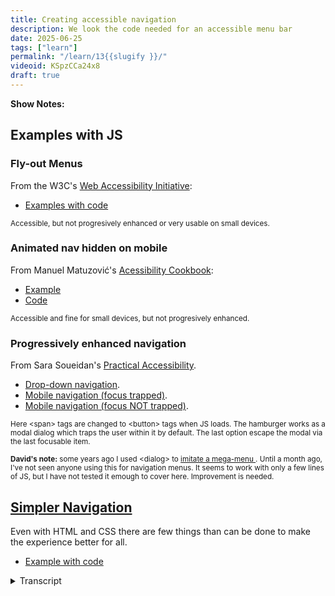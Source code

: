 ```yaml
---
title: Creating accessible navigation
description: We look the code needed for an accessible menu bar 
date: 2025-06-25
tags: ["learn"]
permalink: "/learn/13{{slugify }}/"
videoid: KSpzCCa24x8
draft: true
---
```

 **Show Notes:**


## Examples with JS

### Fly-out Menus

From the W3C's [Web Accessibility Initiative](https://www.w3.org/WAI/):

- [Examples with code ](https://www.w3.org/WAI/tutorials/menus/flyout/#fly-out-functionality)

<small>Accessible, but not progresively enhanced or very usable on small devices.</small>

### Animated nav hidden on mobile 

From Manuel Matuzović's  [Acessibility Cookbook](https://accessibility-cookbook.com/):

- [Example](https://codepen.io/matuzo/pen/mdYXxzm)
- [Code](https://accessibility-cookbook.com/code/chapter7/recipe7_6/1_nav-animated/)

<small>Accessible and fine for small devices, but not progresively enhanced.</small>

### Progressively enhanced navigation 

From Sara Soueidan's [Practical Accessibility](https://practical-accessibility.today/).

- [Drop-down navigation](https://codepen.io/SaraSoueidan/pen/eYPVvBo/7bb41d53655af69e44b6cf4a72102097).
- [Mobile navigation (focus trapped)](https://codepen.io/SaraSoueidan/pen/abYgpMG/2aaf9e249122f4619c924bcfc75f450f).
- [Mobile navigation (focus NOT trapped)]( https://codepen.io/SaraSoueidan/pen/BaGPOdw/29d8bd26d365b0161c6d0ded9c33e5ef).

<small>Here &lt;span&gt; tags are changed to &lt;button&gt; tags when JS loads. The hamburger works as a modal dialog which traps the user within it by default. The last option escape the modal via the last focusable item. </small>

<small> <strong>David's note:</strong> some years ago I used &lt;dialog&gt; to [imitate a mega-menu ](https://affinitycentre.co.uk/). Until a month ago, I've not seen anyone using this for navigation menus. It seems to work with only a few lines of JS, but I have not tested it emough to cover here. Improvement is needed.</small>



## [Simpler Navigation](https://intrinsicframework.here24.co/simple-navigation/)

Even with HTML and CSS there are few things than can be done to make the experience better for all. 

- [Example with code](https://intrinsicframework.here24.co/simple-navigation/)

<details> 
<summary>Transcript</summary>


[00:00:05] **Nathan Wrigley:** Hello there. This video is a follow up to our podcast episode on website navigation. You can find that at no script show slash 21. The numbers two and one here. We're looking at some examples and their code. And the links for these can be found at no script show slash learn, forward slash 13. And again, the numbers one three joined as always by David Waumlsey.

Hello David. 

[00:00:31] **David Waumsley:** Hello. Oh so this one, we're concentrating on the accessibility on the audio. We were talking about everything really to do with navigation and we concluded that being the no script show. We try and avoid hide and show with JavaScript as much as possible. But I thought for this, I should at least show some examples of accessible ones.

And of course these are by other people because I. I can't write JavaScript, okay. I'll just go through a few examples. So the first one, which we mentioned in the audio, was from the web accessibility initiative. They've got some great examples if anyone does need what they call flyout menus with the JavaScript that you can use for these.

And there are, as you say, there's all these different variations, like somewhere you can get to the sub menu via the, little icon on the side. And as you can see on this, it works if you hover to open up the side menu. So it's a link as well as a sort of hover state on the, yeah. Little icon. Yeah. Okay.

So the, they've got that. when you, if you are a tabbing along, then you'll tab to each and then tab to that one, it'll drop it. So screen readers and, people using keyboards will, treat this differently. So this is a really useful resource, but what I will say about this is I probably wouldn't use it because I think I'm quite a fan of the idea of progressive enhancement.

And if you disabled JavaScript or it doesn't load for people, none of these work. So it's accessible. So 

[00:02:02] **Nathan Wrigley:** basically all of those, yeah, they've gone from the world if you don't have JavaScript. yep, 

[00:02:08] **David Waumsley:** exactly. So they're worth checking out as, examples if that's what you need.

But that's the downside as, as far as I 'cause it. Also, the other downside of it is that there isn't an example if you just want a copy and paste of CSS that makes this good for mobile. So it will just squeeze, I won't, squeeze it in, but as you can imagine, when they squeeze in, so space and bear will just get squashed in.

Yeah. So it's just using flexbox. So there isn't really a, an attractive design element to that. A useful resource. The other thing, and he's brilliant, I've mentioned it before on the show, Manuel, Matovich, he just easy for you to say it's not, and I'm sure I said it wrong, but he's wonderful. And the way he presents stuff, he's done some great CSS day talks and stuff.

He's got a book called Accessibility Cookbook, which is really easy to consume. You can just take different bits out of it on this one. but in a way he is, and I'll go to his examples. Now, you can actually steal these examples without getting the book I've been reading through the book, which is brilliant.

But his examples, let me just see if I can find them here, are all available on his, accessibility cookbook.com site where the code is. And he is got a few examples he builds up on it. So there's this one where you've got all the code that you need, including the JavaScript and CSS for an example, which you can find on Code Pen, which I'll show you now.

Now this looks a bit ugly, you would need to do more with it. But basically when you are there, we are, we've got normal menu and when we yep, click on there, we get ju with CSS, we've got an icon, hamburger icon, and then a menu here. And pretty straightforward JavaScript. And of course this is much better.

it's a little bit janky the animation on this. But it works. Again, it's the progressive enhancement on this side. That means that I probably wouldn't use it. I know he is a big fan of progressive enhancement, but again, it's accessible. But if you are worried about JavaScript not loading or loading slowly, then, that's maybe not the option to go with for that.

So that's that one. Now, okay, now we move into Sarah Sewer. Dan's, if I'm saying her name right as well, I dunno, a practical accessibility course. she's brilliant and she is so meticulous over everything. So of course hers have been progressively enhanced and she goes through the whole process of that.

So I can just show you a few examples of her. So we, she starts off where we look at a, there's a. That's her course. she is brilliant. She's a bit of a, party pooper for those people who just love to do everything with CSS 'cause she points out how things might not be accessible if you don't add in JavaScript under certain circumstances.

Okay. So there's this first, it's clickable, not hover. 'cause she's not a fan of that. And it's a fairly, I'm not gonna go into the details here, but the, JavaScript gets a little bit more because she's progressively enhanced it. So if I were to, I don't know if I'll do it anyway. I, if this will work well because I know that CodePen, we can't see whatever 

[00:05:21] **Nathan Wrigley:** you are 

[00:05:21] **David Waumsley:** doing 

[00:05:21] **Nathan Wrigley:** with that browser extension, but I'm guessing you 

[00:05:23] **David Waumsley:** are disabling JavaScript.

Oh, yes. You can't see that you are. I am doing that Uhhuh. And if I just refresh on this, yeah, code pen requires JavaScript, but I think it work anyway. Ah, yes it does. So we can't see our code now, but what we can see is. The state. Oh, yeah. When JavaScript fails. Yeah. So yeah, so what she does is that she builds progressively.

as she will, instead of using the button as the dropdown for something, she will use a span and then use the JavaScript to add in and change that role to a button. interesting. Yeah. Okay. But of course it makes, and I'm now, which you can't see, I'm now going to turn off my, disabling of JavaScript on this.

So it's a better solution. But then of course everything gets a little bit more complex with this. And let me move on to a next example where she, has the normal menu over here. Yeah. And then a drop down on the navigation for when we get to mobile sizes. Gosh, that's really neat. It is really neat. but again, even when you are as meticulous as she is about getting absolutely everything right and progressively hands it, there are still some like decisions you make.

But she, she's done two here, she's done this, what is called as a design pattern. The draw, where the, overlay comes over the top and she's using changing things to dialogue role. And when you do that, you are trapped. So she calls this trapped and I'm, if I could just show it on there. If I just move around here, you are trapped in that 

[00:06:58] **Nathan Wrigley:** dialogue 

[00:06:59] **David Waumsley:** here.

[00:06:59] **Nathan Wrigley:** So you, you have to, what? You have to click engage, there's no sort of escape functionality in the menu. That's, so 

[00:07:06] **David Waumsley:** you need to have a close here to be able to close this. so there is another alternative that she's made on this one. We're not trapped where if I just go into this again, we are using, it goes into the role of dialogue.

But what happens on this one is you get to the last focusable item. It will take you out automatically. Okay. So 

[00:07:28] **Nathan Wrigley:** there's, 

a bit of swings and roundabouts there. I can see why that's good, but also why that's bad. Yeah. So you have to engage it every time you go through it. So if you miss a link, you've gotta start all over again.

[00:07:40] **David Waumsley:** Okay. Yeah. and I think this is the thing, what she will say on that, it will depend on your pattern and your research on this and, but it just shows you different, as we were talking about on the first thing, when you start to get into this, you can never quite get it right for everybody, can you?

No, Because somebody's gonna be expecting one set of behavior and they won't know as they go to different sites, which is made me, obviously her course is absolutely brilliant. She's really meticulous. But here's the thing. I am not, I. I'm quite happy to do a little bit of JavaScript if I understand it, but I'm not going through, this, rigmarole.

Yeah. Okay. Look at all that. That's a lot. That is a lot. Yeah. Yeah. To change. So I'll avoid it. But these are great examples. And maybe I'll use 'em one day on this. I will, just because of the fact that she puts things into a dialogue role, I will show something, which is, might shame me later, but I did experiment some years back with my own sort of way of imitating, mega menu.

And I'll just, okay. I dunno if I didn't, I don't think I clicked this right. No, you didn't. I just added it at the end 'cause I had it. 'cause I, maybe I'll get into this at some point, but what I've done here is just on a regular menu, but I've created this mega menu. Yeah. With the dialogue. You can have show modal, which is what it's designed for, and you can have just show where it will stick to the element that's near there.

And actually you can still move around, things here, so it actually works. Now, I don't know, this is something where you might want to get a friend of yours, Joe Dawson, to look at and say, how terrible is this? I, know I need to fix some things, but it does actually work. it is enclosed because it's dialogue, but I've gotta close so I can close it.

[00:09:26] **Nathan Wrigley:** okay. may, maybe we need to get Joe on this show and he can we can line up all of the previous websites that you've ever made and be shamed. 

[00:09:35] **David Waumsley:** I know there were things wrong with this, but it's an interesting thing because I have not, I did this a couple of years ago because I was excited by the fact that we now had, dialogue, which we could use a little bit, how we're excited about details and summary.

And I thought, can I use 'em for a menu? I dunno, I could not find a single person until last month. I have not seen a single person use it for a menu. And then you found one Rejoice. Yes. I, found some one, but they made the, actually I could show you on this. I won't show you on, I will actually, let me just do this.

I'm going to disable the JavaScript. 'cause what they didn't do, which at least I did do on this, is if I disabled the JavaScript, I put in a link now which goes to a site map. So you actually get 

[00:10:15] **Nathan Wrigley:** Oh, even, okay. That's 

[00:10:17] **David Waumsley:** neat. 

[00:10:19] **Nathan Wrigley:** Yeah. Yeah. That site is beautiful, by the way. It is a menu, isn't it? It is a kind of mega menu right there, the way you've laid it out with columns.

Yeah. Interesting. 

[00:10:27] **David Waumsley:** You might not wanna get stuck down. No, there's a lot there. Something post. 

[00:10:31] **Nathan Wrigley:** Oh 

[00:10:31] **David Waumsley:** gosh. Yeah. So it might need improving for accessibility if your JavaScript breaks. So honestly, I don't know, it was just a little idea that I had that I wasn't gonna show, but I might work on it and see if there's something that can be done with it as a, if you do feel that you ever need it, if this can be, because it's so easy to do, it's just a few lines of JavaScript to get things to open because you're relying on hasty ml to do most of the work you.

That's really interesting. I like that. That's pretty neat. Yeah. And the CSS is easy 'cause you can just put it in a grid and it automatically moves. Yeah. yeah, I was quite pleased with it, but very nervous to show it to anyone because I just, there it is and it's gone. Yeah. But very easy if you put them in a grid to make it mobile responsive.

So yeah, it really, simple as I like it. Okay. So talk as simple. Should we go on to just talk about what we've used on this site and what I'll be trying to get away with? So I've, can I 

[00:11:23] **Nathan Wrigley:** just say, just for the sake of clarity, what you have used, this is not me. This is you. You've done all this hard work, so don't give me the credit for that.

So yeah, there you go. 

[00:11:33] **David Waumsley:** yeah, you can avoid the shame as well that goes, I dunno about that. Yeah. okay. So there are some things, even when we're keeping it simple with h ml, CSS and Aria, there are some things that we probably need to, so I've used on the intrinsic. Frameworks are the links there on my show notes there, and I'll put our own site in here just so I can show stuff on here.

this is pretty straightforward on this, so I'm just using Flex as most people do, because it, it sizes according to, the item, the menu item. all pretty similar here, but obviously Grid does it the other ways, puts boxes around it. So this is a pretty simple thing. I won't, I haven't put all the CSS code that's going into there, but obviously at a break point it just goes down here.

And if you're sticking to something like five here, this will go down to, before it breaks and wraps again, it will go down to a screen of, I think 3, 7, 5 pixels, maybe three 50 or pretty small, so most, yeah. Yeah. So most mobiles are gonna get this. So without having to bring in a hamburger. We've got that.

And as we showed before, what we have on this is on the mo. it takes you to where we've got more straight to the navigation 

[00:12:47] **Nathan Wrigley:** in the 

[00:12:47] **David Waumsley:** footer. 

[00:12:48] **Nathan Wrigley:** And with some 

[00:12:49] **David Waumsley:** animation that goes on that. So that's it. And here's a couple of things that probably you'll get different information on if you are into accessibility.

So I've put the HTML code up here. Now once we put nav, once we use the nav, which we should to put our ur and, that's an important thing as well. If you're showing and hiding, never hide the whole nav else, otherwise it disappears from the table of contents. So that's really, so that's another thing you could make a mistake with, but we're not doing that.

But even even though we've got nav, we might have more than one nav on a site. So we can use Aria label to say main. So it's, no, it's the main navigation. Got it. And I don't, I haven't written navigation because screen readers will announce that it's navigation. They'll know navigation main. So I put an Aria label of Main on there.

another thing to make things better all the time is to use Aria current for the users who, are without visual clues on what to look. So when you're on that particular page on, that AAG that you are using there, you'll put r current equals page. Yeah. for home on that one. That's a kind of good thing to do.

what I've done here as I'm showing you on our example, is. The names are different on here, but the link to the footer, another key thing to do is if you are an icon, which I'm just using in the HCML, unit over here, put that to Hidden True, if you want that as an indicator, because you don't want that to be read out.

Screen reader would read that out as down, downward triangle. Yeah. most of them would anyway, and then put an Aria label, which explains to them, because it's not so obvious visually for them to see. I've put an Aria label in there saying that we're navigating two links in the foot. Links in the photo.

Yeah. And, likewise, when you are meeting at that other end, there's actually, you're not far away from the get back to the top as well. So hopefully it's good. I've made some quick marks that, NAV is a landmark so you can. that's a way of being able to tell screen readers the structure.

There's eight of 'em that are commonly known, like a banner, which tells 'em it's a header, a nav within that tells 'em what the navs are so they can move around from it. But the interesting thing is, and this is why I've got, I'll, just skip ahead here. Option two is because some people will say, yes, NAV is accessible because it gives them this landmark so they know where they are.

But because they're not often well laid out on most pages, people still use the majority. I think it's closer to 70% of screen reader users will go to headers. Headings rather. Headings. Yeah. Yes. And so another way of doing it is to, in your nav you put, are we labeled by? Give that an ID and then connect that up to a visually hidden.

title which same main navigation on there. So some people sort That makes sense. Yeah. Will do that. Now the experts that I've been following haven't been doing that with their head or text. They've been using what I've used in the first one, which is just used the RRE label. Now mostly they will say, this is better.

Are we? A label buy is better because of translation issues because of the way that screen readers will find things. Aria label is your last resort. If the HTML can say it, that's best if, are we a label buy is your next go-to. And then are we a label last? And the reason why I've gone to Aria label and why I think they have too is because on the main menu you're probably likely to know in the head of that is the main navigation.

But also then you fall foul of the Of the has ml, which is usually in your main, should come first. You put a header before your header one if you like. It's fascinating, 

[00:16:47] **Nathan Wrigley:** like these overlapping and con and slightly conflicting ways of achieving. Yes. It, and it sounds like there's no perfect way to, to implement it.

There's just, slightly better given the proclivities of the website you're working on. Yeah. That is really interesting. I, did not know what you've just explained. Gosh. 

[00:17:09] **David Waumsley:** Yeah. No, I didn't. And I, I got different experts and they told me, oh, you should do this. And then I thought, hang on, I've got a head of two now.

Above my head are one, what's going on? And, Generally, I don't think it matters, it doesn't spoil your dumb order in any way. It's only, that kind of role. It's probably not the biggest thing. But of course if you are, checking some of these things, if you are using checkers, it's really annoying to have this flagged up that you've got your yeah.

Headers in the wrong order, even though it's visually hidden. sorry, so I went off a little bit on this one. One thing to just mention as well, because if you are not up to date, which I wasn't, you'll hear some people say that you need to put the role of list in a nav for Safari users because Safari decided not to feature nut bug, but they thought that lists were overused in design, so they decided not to announce 'em to screen readers.

So if you are. So they discount your role of lists. So an order ordered or ordered list. So discounted them. They've changed this only quite recently. So if it's a list within a nav, they will read out how many items are in that. Okay. Alright. Yeah. So we don't need to do that, but you might see it otherwise.

So I made a point about that. what else? Oh, there was a slight subnote on this and I dunno, I've gone my own route with this one. I dunno how people, I, see people done this differently, but you get an issue like this on this page and it's not so much on this one, but I want this to have some CSS that tells me that this is the current section that I'm in, in my main menu, but I'm actually in an article within the component section.

So you want a breadcrumb soft style thing, don't you? But not probably. Yeah. But I thought there's not many levels here. So what, I've done, and I, won't open up the inspector, but basically what I've done where we've got that, I put Aria, oh, current, not page, but true to say that's where you are.

And an Aria label saying, currently viewing a single post on the components. And that's the same on the no script show as well. So if you go into our chats and you go into an individual chat, it will tell you that it's a, post on the chats. So that was my. Work around. I'm just throwing it out there. 

[00:19:22] **Nathan Wrigley:** No one's given.

And you, sorry to get into the technical weeds of this 11 t, the, CMS management tool that enables you to do that, does it, it can figure out that this is a page under the, tree if you like, the parent of components and then it will build that area label for you. 

[00:19:39] **David Waumsley:** Yeah. I had to put that sort of as a bit of programming in there.

Yeah. To make sure that it did it when it knows which one it's on. So Yeah. Interesting. New 

[00:19:47] **Nathan Wrigley:** idea 

[00:19:47] **David Waumsley:** though. I like it. That's going the extra mile. It feels. Yeah. I did have a look at, Andy Bell's site and I noticed when had a sort of similar situation. He just, it was still the CSS styling was active there, but it was not.

Anyway, I just thought this was a bit of extra information. Yeah. Maybe, I've made it more busy for screen readers. I don't know, but Rather than have breadcrumbs where, they're only going one level deep. I'm not sure if it's that helpful, Okay. Okay. Yeah, it's just my, yeah, I know you get into a lot on this.

there's not. Did I miss anything on there? I don't think I did. I didn't cover the 

[00:20:22] **Nathan Wrigley:** CSS yet. Yeah, there you go. 

[00:20:24] **David Waumsley:** Yeah, there's not much to say. I can't cover it 'cause it's in the context of the header, but we're using Flex with Flex To make then that pretty good for headers in most of the time.

I've just put in some code here, which is showing how I'm styling the underline when we're under that section so it's visually underlined when we're under this. Yep. So you know where you are. And then that's done with the CSS that's over here by picking out the HF and then putting, and I've put it for now, I've had to do it for True as well as page, Okay. Yeah. Yeah. So it's now the a HF Aria current page and True as well. And then we've used these new properties in CSS where we can actually decide the thickness of these ones and offset the underlining as well. To be honest, I might change this. this is a bit off what we were talking about because there's a really cool with view transitions.

If you use a border and you use view transitions, it creates that lovely effect where it feels like the border is moving along to your next 

[00:21:23] **Nathan Wrigley:** Oh, 

[00:21:24] **David Waumsley:** okay. Almost 

[00:21:24] **Nathan Wrigley:** like a Yeah, I know. I know what you mean. Like a little animation of something sliding to the next one kind of thing. Yeah. Yeah. And it doesn't 

[00:21:31] **David Waumsley:** do it on this, so I might change this to a border anyway.

You get really in the weeds. Yeah. But it's a cool thing 'cause it used to take so much Yeah. Programming to create this sort of feeling like things anyway. Yeah. Styling a second target. Where have I put this down on there? Oh, that was just, this is just the script I've put in because as when we hover down to, in that thing where we hovered and I highlighted, yeah, you click on the 

[00:21:55] **Nathan Wrigley:** link and it creates the border around it to Yeah.

Keep it some focused. So I 

[00:22:00] **David Waumsley:** just put, I put the styling in there that was used on that one. So we're using target. So it, that border is only showing to highlight. on the mobile it's fine because you're down to one column and everybody knows where you've navigated to if you are going to the footer and you've got other things in there.

It was just a way of highlighting with a bit of animation. But of course with animation, I've also wrapped it around, no preference here, prefers reduced the amount reduced. Yeah. So if you've, if you don't like motion, it disappears. And that's really it. I, apart from the fact that, did I put where I got it from?

Yeah. There's a really great tool for animation, which is animus.net 

[00:22:40] **Nathan Wrigley:** anim, A-N-I-M-I-S-T a.net. Anim net. I Be sure you can 

[00:22:46] **David Waumsley:** just, get your CSS that you want from that. what else did I want to mention there? There just notes. flex, I've already said that contains the unit, current page we're hiding globally.

Oh yes, a good point actually. Something I failed to on the site I just showed you is that generally globally you might want to add to your A tags and increase, amount of padding by default because of such thing as target size, which is defined for accessibility. So you can hit the thing properly. Yep, When you're on touch mobiles where it's supposed to be, I dunno why in pixels, but 24 pixels, you're supposed to have around your, click the bullying, otherwise it starts to fail and, accessible. Yeah. You have to be very precise and have a perfectly pointy finger. Yes. Yeah. But yeah, if you haven't got that thing and silks two tied pixels that up for me, although I didn't spot it on my other site where I know I didn't have enough.

not always accurate, but I think that's it. Have I covered enough Cody stuff? 

[00:23:43] **Nathan Wrigley:** Gosh, yeah, I think so. just to say that, obviously we're showing this on the screen, but it is available to you. no script show slash learn. Slash 13, the numerals one, three, no script show slash learn slash 13. Yeah, I think that's great.

And obviously we had a companion, podcast episode, which you can find at no script show slash 21, which obviously explains all of the bits and pieces that we've been going through and why David, felt these bits of navigation were important to mention. I think that's it. Have we, captured what you wanted to say?

I think we have. Yeah. That was great. I enjoyed that. Yeah. In which case, I will see you next time. Thank you. So that was all about website navigation. Hope that you enjoyed it and we'll see you next time. Take it easy. Okay. 

</details> 